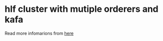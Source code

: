 # hlf cluster with mutiple orderers and kafa

Read more infomarions from [here](https://medium.com/coinmonks/hyperledger-fabric-setup-with-multiple-peers-and-orderers-with-kafka-542023787a6d)
